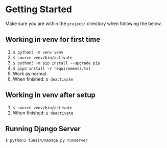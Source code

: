 # Getting Started
Make sure you are within the `project/` directory when following the below.
## Working in venv for first time
1. `$ python3 -m venv venv`
2. `$ source venv/bin/activate`
3. `$ python3 -m pip install --upgrade pip`
4. `$ pip3 install -r requirements.txt`
5. Work as normal
6. When finished: `$ deactivate`

## Working in venv after setup
1. `$ source venv/bin/activate`
2. When finished: `$ deactivate`

## Running Django Server
`$ python3 tues14/manage.py runserver`
